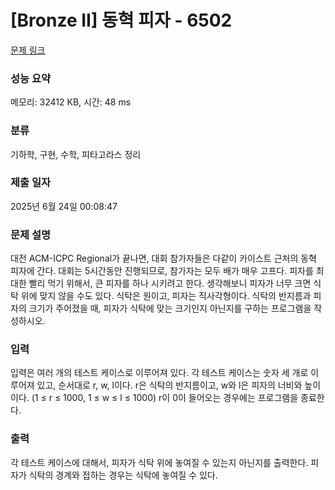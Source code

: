 # [Bronze II] 동혁 피자 - 6502 

[문제 링크](https://www.acmicpc.net/problem/6502) 

### 성능 요약

메모리: 32412 KB, 시간: 48 ms

### 분류

기하학, 구현, 수학, 피타고라스 정리

### 제출 일자

2025년 6월 24일 00:08:47

### 문제 설명

<p>대전 ACM-ICPC Regional가 끝나면, 대회 참가자들은 다같이 카이스트 근처의 동혁 피자에 간다. 대회는 5시간동안 진행되므로, 참가자는 모두 배가 매우 고프다. 피자를 최대한 빨리 먹기 위해서, 큰 피자를 하나 시키려고 한다. 생각해보니 피자가 너무 크면 식탁 위에 맞지 않을 수도 있다. 식탁은 원이고, 피자는 직사각형이다. 식탁의 반지름과 피자의 크기가 주어졌을 때, 피자가 식탁에 맞는 크기인지 아닌지를 구하는 프로그램을 작성하시오.</p>

### 입력 

 <p>입력은 여러 개의 테스트 케이스로 이루어져 있다. 각 테스트 케이스는 숫자 세 개로 이루어져 있고, 순서대로 r, w, l이다. r은 식탁의 반지름이고, w와 l은 피자의 너비와 높이이다. (1 ≤ r ≤ 1000, 1 ≤ w ≤ l ≤ 1000) r이 0이 들어오는 경우에는 프로그램을 종료한다.</p>

### 출력 

 <p>각 테스트 케이스에 대해서, 피자가 식탁 위에 놓여질 수 있는지 아닌지를 출력한다. 피자가 식탁의 경계와 접하는 경우는 식탁에 놓여질 수 있다.</p>

